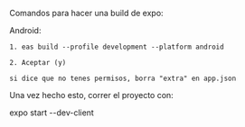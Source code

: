 Comandos para hacer una build de expo:

Android:
    
    1. eas build --profile development --platform android
    
    2. Aceptar (y)

    si dice que no tenes permisos, borra "extra" en app.json

Una vez hecho esto, correr el proyecto con:

expo start --dev-client
